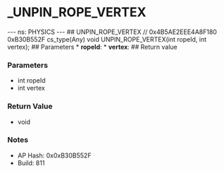 # _UNPIN_ROPE_VERTEX

--- ns: PHYSICS --- ## UNPIN_ROPE_VERTEX  // 0x4B5AE2EEE4A8F180 0xB30B552F cs_type(Any) void UNPIN_ROPE_VERTEX(int ropeId, int vertex);  ## Parameters * **ropeId**: * **vertex**:  ## Return value

### Parameters
* int ropeId
* int vertex

### Return Value
* void

### Notes
* AP Hash: 0x0xB30B552F
* Build: 811

